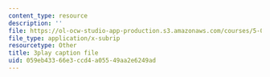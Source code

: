 ```yaml
---
content_type: resource
description: ''
file: https://ol-ocw-studio-app-production.s3.amazonaws.com/courses/5-07sc-biological-chemistry-i-fall-2013/059eb43366e3ccd4a05549aa2e6249ad_qa8IepmE5Mw.srt
file_type: application/x-subrip
resourcetype: Other
title: 3play caption file
uid: 059eb433-66e3-ccd4-a055-49aa2e6249ad
---
```

